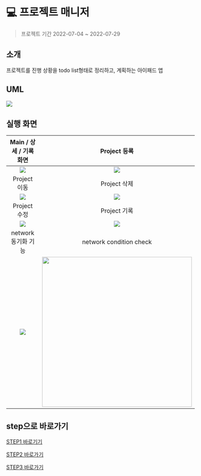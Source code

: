 
# 💻 프로젝트 매니저
> 프로젝트 기간 2022-07-04 ~ 2022-07-29  

## 소개
프로젝트를 진행 상황을 todo list형태로 정리하고, 계획하는 아이패드 앱

## UML
![](https://i.imgur.com/ZpPgmux.png)

## 실행 화면
|Main / 상세 / 기록 화면|Project 등록|
|:---:|:---:|
|![](https://i.imgur.com/3oqsfxK.gif)|![](https://i.imgur.com/d6SMteN.gif)|
|Project 이동|Project 삭제|
|![](https://i.imgur.com/jezuVAT.gif)|![](https://i.imgur.com/ovXY5mv.gif)|
|Project 수정|Project 기록|
|![](https://i.imgur.com/SlHxVy0.gif)|![](https://i.imgur.com/25YExqU.gif)|
|network 동기화 기능|network condition check|
|![](https://i.imgur.com/CC3nX3y.gif)|<img width="400" src="https://i.imgur.com/APfkcpI.png"/>|


## step으로 바로가기

[STEP1 바로기기](https://github.com/Kim-TaeHyun-A/ios-project-manager/tree/STEP1)

[STEP2 바로가기](https://github.com/Kim-TaeHyun-A/ios-project-manager/tree/STEP2)

[STEP3 바로가기](https://github.com/Kim-TaeHyun-A/ios-project-manager/tree/STEP3)
